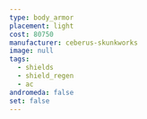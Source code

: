 ```yaml
---
type: body_armor
placement: light
cost: 80750
manufacturer: ceberus-skunkworks
image: null
tags:
  - shields
  - shield_regen
  - ac
andromeda: false
set: false
---
```

